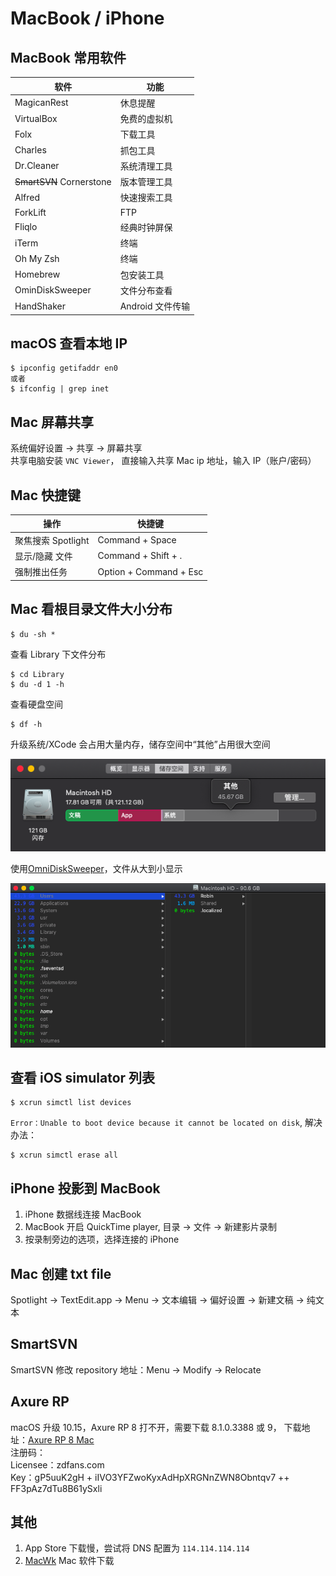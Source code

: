 # MacBook / iPhone

## MacBook 常用软件

| 软件                     | 功能             |
| ------------------------ | ---------------- |
| MagicanRest              | 休息提醒         |
| VirtualBox               | 免费的虚拟机     |
| Folx                     | 下载工具         |
| Charles                  | 抓包工具         |
| Dr.Cleaner               | 系统清理工具     |
| ~~SmartSVN~~ Cornerstone | 版本管理工具     |
| Alfred                   | 快速搜索工具     |
| ForkLift                 | FTP              |
| Fliqlo                   | 经典时钟屏保     |
| iTerm                    | 终端             |
| Oh My Zsh                | 终端             |
| Homebrew                 | 包安装工具       |
| OminDiskSweeper          | 文件分布查看     |
| HandShaker               | Android 文件传输 |

## macOS 查看本地 IP

```
$ ipconfig getifaddr en0
或者
$ ifconfig | grep inet
```

## Mac 屏幕共享

系统偏好设置 -> 共享 -> 屏幕共享  
共享电脑安装 `VNC Viewer`， 直接输入共享 Mac ip 地址，输入 IP（账户/密码）

## Mac 快捷键

| 操作               | 快捷键                 |
| ------------------ | ---------------------- |
| 聚焦搜索 Spotlight | Command + Space        |
| 显示/隐藏 文件     | Command + Shift + .    |
| 强制推出任务       | Option + Command + Esc |

## Mac 看根目录文件大小分布

```
$ du -sh *
```

查看 Library 下文件分布

```
$ cd Library
$ du -d 1 -h
```

查看硬盘空间

```
$ df -h
```

升级系统/XCode 会占用大量内存，储存空间中“其他”占用很大空间

![](../images/macOS_room_problem.png)

使用[OmniDiskSweeper](https://www.omnigroup.com/more/)，文件从大到小显示

![](../images/OminDiskSweeper.png)

## 查看 iOS simulator 列表

```
$ xcrun simctl list devices
```

`Error：Unable to boot device because it cannot be located on disk`, 解决办法：

```
$ xcrun simctl erase all
```

## iPhone 投影到 MacBook

1. iPhone 数据线连接 MacBook
2. MacBook 开启 QuickTime player, 目录 -> 文件 -> 新建影片录制
3. 按录制旁边的选项，选择连接的 iPhone

## Mac 创建 txt file

Spotlight -> TextEdit.app -> Menu -> 文本编辑 -> 偏好设置 -> 新建文稿 -> 纯文本

## SmartSVN

SmartSVN 修改 repository 地址：Menu -> Modify -> Relocate

## Axure RP

macOS 升级 10.15，Axure RP 8 打不开，需要下载 8.1.0.3388 或 9， 下载地址：[Axure RP 8 Mac](https://www.axure.com/release-history/rp8)  
注册码：  
Licensee：zdfans.com  
Key：gP5uuK2gH + iIVO3YFZwoKyxAdHpXRGNnZWN8Obntqv7 ++ FF3pAz7dTu8B61ySxli

## 其他

1. App Store 下载慢，尝试将 DNS 配置为 `114.114.114.114`
2. [MacWk](https://macwk.com/) Mac 软件下载
